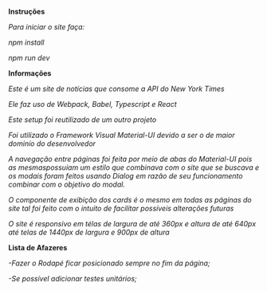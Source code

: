 **Instruções**

*Para iniciar o site faça:*

*npm install*

*npm run dev*

**Informações**

*Este é um site de notícias que consome a API do New York Times*

*Ele faz uso de Webpack, Babel, Typescript e React*

*Este setup foi reutilizado de um outro projeto*

*Foi utilizado o Framework Visual Material-UI devido a ser o de maior dominío do desenvolvedor*

*A navegação entre páginas foi feita por meio de abas do Material-UI pois as mesmaspossuiam um estilo que combinava com o site que se buscava e os modais foram feitos usando Dialog em razão de seu funcionamento combinar com o objetivo do modal.*

*O componente de exibição dos cards é o mesmo em todas as páginas do site tal foi feito com o intuito de facilitar possíveis alterações futuras*

*O site é responsivo em télas de largura de até 360px e altura de até 640px*
*até telas de 1440px de largura e 900px de altura*

**Lista de Afazeres**

*-Fazer o Rodapé ficar posicionado sempre no fim da página;*

*-Se possível adicionar testes unitários;*
